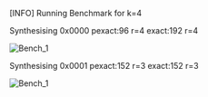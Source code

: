 [INFO] Running Benchmark for k=4

Synthesising 0x0000 pexact:96 r=4 exact:192 r=4

![Bench_1](benchmark_r.png,benchmark_s.png)

Synthesising 0x0001 pexact:152 r=3 exact:152 r=3

![Bench_1](benchmark_r.png,benchmark_s.png)

